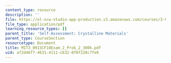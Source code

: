 ```yaml
---
content_type: resource
description: ''
file: https://ol-ocw-studio-app-production.s3.amazonaws.com/courses/3-091sc-introduction-to-solid-state-chemistry-fall-2010/af2d46f746314111c6320f6f220c7fe9_MIT3_091SCF10Exam_2_Prob_2_300k.pdf
file_type: application/pdf
learning_resource_types: []
parent_title: 'Self-Assessment: Crystalline Materials'
parent_type: CourseSection
resourcetype: Document
title: MIT3_091SCF10Exam_2_Prob_2_300k.pdf
uid: af2d46f7-4631-4111-c632-0f6f220c7fe9
---
```

